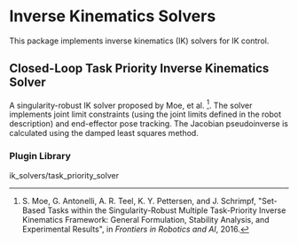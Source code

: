 # Inverse Kinematics Solvers

This package implements inverse kinematics (IK) solvers for IK
control.

## Closed-Loop Task Priority Inverse Kinematics Solver

A singularity-robust IK solver proposed by Moe, et al. [^1]. The solver
implements joint limit constraints (using the joint limits defined in the robot
description) and end-effector pose tracking. The Jacobian pseudoinverse is
calculated using the damped least squares method.

[^1]: S. Moe, G. Antonelli, A. R. Teel, K. Y. Pettersen, and J. Schrimpf,
"Set-Based Tasks within the Singularity-Robust Multiple Task-Priority Inverse
Kinematics Framework: General Formulation, Stability Analysis, and Experimental
Results", in *Frontiers in Robotics and AI*, 2016.

### Plugin Library

ik_solvers/task_priority_solver
